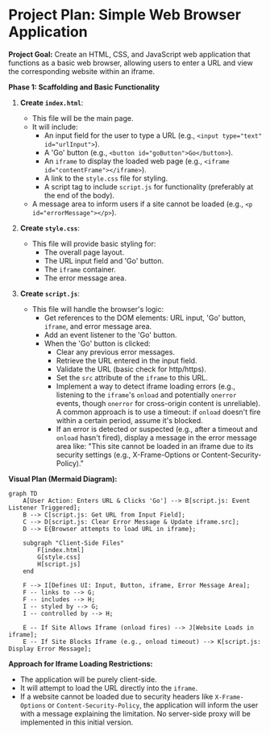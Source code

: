 # Project Plan: Simple Web Browser Application

**Project Goal:** Create an HTML, CSS, and JavaScript web application that functions as a basic web browser, allowing users to enter a URL and view the corresponding website within an iframe.

**Phase 1: Scaffolding and Basic Functionality**

1.  **Create `index.html`**:
    *   This file will be the main page.
    *   It will include:
        *   An input field for the user to type a URL (e.g., `<input type="text" id="urlInput">`).
        *   A 'Go' button (e.g., `<button id="goButton">Go</button>`).
        *   An `iframe` to display the loaded web page (e.g., `<iframe id="contentFrame"></iframe>`).
        *   A link to the `style.css` file for styling.
        *   A script tag to include `script.js` for functionality (preferably at the end of the body).
    *   A message area to inform users if a site cannot be loaded (e.g., `<p id="errorMessage"></p>`).

2.  **Create `style.css`**:
    *   This file will provide basic styling for:
        *   The overall page layout.
        *   The URL input field and 'Go' button.
        *   The `iframe` container.
        *   The error message area.

3.  **Create `script.js`**:
    *   This file will handle the browser's logic:
        *   Get references to the DOM elements: URL input, 'Go' button, `iframe`, and error message area.
        *   Add an event listener to the 'Go' button.
        *   When the 'Go' button is clicked:
            *   Clear any previous error messages.
            *   Retrieve the URL entered in the input field.
            *   Validate the URL (basic check for http/https).
            *   Set the `src` attribute of the `iframe` to this URL.
            *   Implement a way to detect iframe loading errors (e.g., listening to the `iframe`'s `onload` and potentially `onerror` events, though `onerror` for cross-origin content is unreliable). A common approach is to use a timeout: if `onload` doesn't fire within a certain period, assume it's blocked.
            *   If an error is detected or suspected (e.g., after a timeout and `onload` hasn't fired), display a message in the error message area like: "This site cannot be loaded in an iframe due to its security settings (e.g., X-Frame-Options or Content-Security-Policy)."

**Visual Plan (Mermaid Diagram):**

```mermaid
graph TD
    A[User Action: Enters URL & Clicks 'Go'] --> B[script.js: Event Listener Triggered];
    B --> C[script.js: Get URL from Input Field];
    C --> D[script.js: Clear Error Message & Update iframe.src];
    D --> E{Browser attempts to load URL in iframe};

    subgraph "Client-Side Files"
        F[index.html]
        G[style.css]
        H[script.js]
    end

    F --> I[Defines UI: Input, Button, iframe, Error Message Area];
    F -- links to --> G;
    F -- includes --> H;
    I -- styled by --> G;
    I -- controlled by --> H;

    E -- If Site Allows Iframe (onload fires) --> J[Website Loads in iframe];
    E -- If Site Blocks Iframe (e.g., onload timeout) --> K[script.js: Display Error Message];
```

**Approach for Iframe Loading Restrictions:**

*   The application will be purely client-side.
*   It will attempt to load the URL directly into the `iframe`.
*   If a website cannot be loaded due to security headers like `X-Frame-Options` or `Content-Security-Policy`, the application will inform the user with a message explaining the limitation. No server-side proxy will be implemented in this initial version.